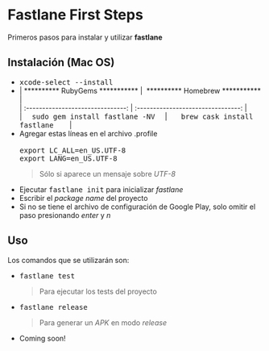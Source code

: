 # Fastlane First Steps

Primeros pasos para instalar y utilizar **fastlane**

## Instalación (Mac OS)
- <kbd>xcode-select --install</kbd>
- | ********** RubyGems *********** | &nbsp;********** Homebrew *********** |<br>
 | :-------------------------------: | :--------------------------------: |<br>
| &nbsp;&nbsp;&nbsp;&nbsp;<kbd>sudo gem install fastlane -NV</kbd>&nbsp;&nbsp;&nbsp;&nbsp; | &nbsp;&nbsp;&nbsp;&nbsp;&nbsp;&nbsp;<kbd>brew cask install fastlane</kbd>&nbsp;&nbsp;&nbsp;&nbsp;&nbsp;&nbsp;&nbsp; | 
- Agregar estas líneas en el archivo .profile<br><br>
		<kbd>export LC_ALL=en_US.UTF-8<br>
		export LANG=en_US.UTF-8</kbd>
	> Sólo si aparece un mensaje sobre *UTF-8*
- Ejecutar <kbd>fastlane init</kbd>	para inicializar *fastlane*
- Escribir el *package name* del proyecto
- Si no se tiene el archivo de configuración de Google Play, solo omitir el paso presionando *enter* y *n*
	
## Uso

Los comandos que se utilizarán son:
- <kbd>fastlane test</kbd>
	> Para ejecutar los tests del proyecto
- <kbd>fastlane release</kbd>
	> Para generar un *APK* en modo *release*
- Coming soon!
				
